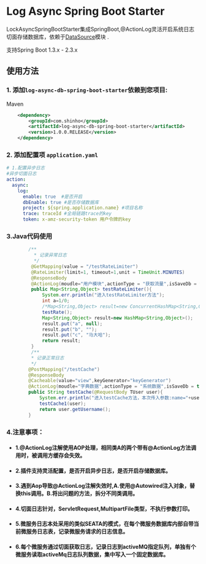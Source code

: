 # Log Async Spring Boot Starter

LockAsyncSpringBootStarter集成SpringBoot,@ActionLog灵活开启系统日志切面存储数据库，依赖于[DataSource](https://docs.spring.io/spring-boot/docs/current/api/org/springframework/boot/autoconfigure/jdbc/DataSourceAutoConfiguration.html)模块 .

支持Spring Boot 1.3.x - 2.3.x


## 使用方法

### 1. 添加`log-async-db-spring-boot-starter`依赖到您项目:
Maven

```xml
    <dependency>
        <groupId>com.shinho</groupId>
        <artifactId>log-async-db-spring-boot-starter</artifactId>
        <version>1.0.0.RELEASE</version>
    </dependency>
```
### 2. 添加配置项 `application.yaml`
```yaml
# 1.配置异步日志
#异步切面日志
action:
  async:
    log:
      enable: true  #是否开启
      dbEnable: true #是否存储数据库
      project: ${spring.application.name} #项目名称
      trace: traceId #全局链路trace的key
      token: x-amz-security-token 用户令牌的key
```
### 3.Java代码使用

```java
        /**
          * 记录异常日志
          */
         @GetMapping(value = "/testRateLimiter")
         @RateLimiter(limit=1, timeout=1,unit = TimeUnit.MINUTES)
         @ResponseBody
         @ActionLog(moudle="用户模块",actionType = "获取流量",isSaveDb = true)
         public Map<String,Object> testRateLimiter(){
             System.err.println("进入testRateLimiter方法");
             int a=1/0;
             /*Map<String,Object> result=new ConcurrentHashMap<String,Object>();*/
             testRate();
             Map<String,Object> result=new HashMap<String,Object>();
             result.put("a", null);
             result.put("b", "");
             result.put("c", "马大哈");
             return result;
         }
         /**
         * 记录正常日志
         */
        @PostMapping("/testCache")
        @ResponseBody
        @Cacheable(value="view",keyGenerator="keyGenerator")
        @ActionLog(moudle="字典数据",actionType = "系统数据",isSaveDb = true)
        public String testCache(@RequestBody TUser user){
            System.err.println("进入testCache方法，本次传入参数:name="+user.getUsername()+",age="+user.getAge()+"\t 当前线程:"+Thread.currentThread().getName());
            testCache1(user);
            return user.getUsername();
        }
```
### 4.注意事项：
- #### 1.@ActionLog注解使用AOP处理，相同类A的两个带有@ActionLog方法调用时，被调用方缓存会失效。

- #### 2.插件支持灵活配置，是否开启异步日志，是否开启存储数据库。

- #### 3.遇到Aop导致@ActionLog注解失效时,A.使用@Autowired注入对象，替换this调用。B.将出问题的方法，拆分不同类调用。

- #### 4.切面日志针对，ServletRequest,MultipartFile类型，不执行参数打印。

- #### 5.微服务日志本处采用的类似SEATA的模式，在每个微服务数据库内部自带当前微服务日志表，记录微服务请求的日志信息。

- #### 6.每个微服务通过切面获取日志，记录日志到activeMQ指定队列，单独有个微服务读取activeMq日志队列数据，集中写入一个固定数据库。
